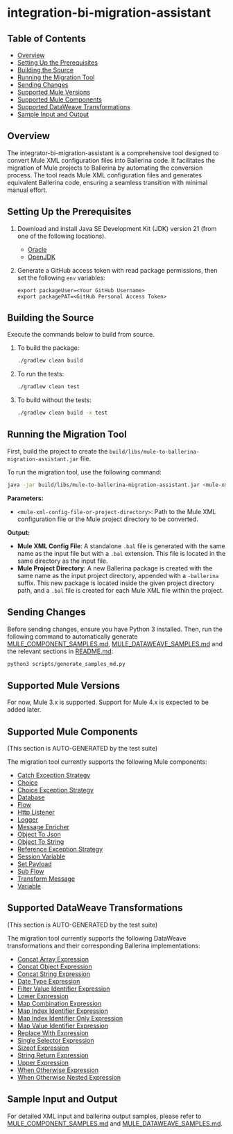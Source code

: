 # integration-bi-migration-assistant

## Table of Contents
- [Overview](#overview)
- [Setting Up the Prerequisites](#setting-up-the-prerequisites)
- [Building the Source](#building-the-source)
- [Running the Migration Tool](#running-the-migration-tool)
- [Sending Changes](#sending-changes)
- [Supported Mule Versions](#supported-mule-versions)
- [Supported Mule Components](#supported-mule-components)
- [Supported DataWeave Transformations](#supported-dataweave-transformations)
- [Sample Input and Output](#sample-input-and-output)

## Overview
The integrator-bi-migration-assistant is a comprehensive tool designed to convert Mule XML configuration files into Ballerina code. It facilitates the migration of Mule projects to Ballerina by automating the conversion process. The tool reads Mule XML configuration files and generates equivalent Ballerina code, ensuring a seamless transition with minimal manual effort.

## Setting Up the Prerequisites

1. Download and install Java SE Development Kit (JDK) version 21 (from one of the following locations).
   * [Oracle](https://www.oracle.com/java/technologies/downloads/)
   * [OpenJDK](http://openjdk.java.net/install/index.html)

2. Generate a GitHub access token with read package permissions, then set the following `env` variables:

    ```shell
   export packageUser=<Your GitHub Username>
   export packagePAT=<GitHub Personal Access Token>
   ```

## Building the Source

Execute the commands below to build from source.

1. To build the package:

   ```bash
   ./gradlew clean build
   ```

2. To run the tests:

   ```bash
   ./gradlew clean test
   ```

3. To build without the tests:

   ```bash
   ./gradlew clean build -x test
   ```

## Running the Migration Tool

First, build the project to create the `build/libs/mule-to-ballerina-migration-assistant.jar` file.

To run the migration tool, use the following command:

```sh
java -jar build/libs/mule-to-ballerina-migration-assistant.jar <mule-xml-config-file-or-project-directory>
```

**Parameters:**
- `<mule-xml-config-file-or-project-directory>`: Path to the Mule XML configuration file or the Mule project directory to be converted.

**Output:**
- **Mule XML Config File**: A standalone `.bal` file is generated with the same name as the input file but with a `.bal` extension. This file is located in the same directory as the input file.
- **Mule Project Directory**: A new Ballerina package is created with the same name as the input project directory, appended with a `-ballerina` suffix. This new package is located inside the given project directory path, and a `.bal` file is created for each Mule XML file within the project.

## Sending Changes
Before sending changes, ensure you have Python 3 installed.
Then, run the following command to automatically generate [MULE_COMPONENT_SAMPLES.md](samples/MULE_COMPONENT_SAMPLES.md), [MULE_DATAWEAVE_SAMPLES.md](samples/MULE_DATAWEAVE_SAMPLES.md) and the relevant sections in [README.md](README.md):

```sh
python3 scripts/generate_samples_md.py
```

## Supported Mule Versions
For now, Mule 3.x is supported. Support for Mule 4.x is expected to be added later.

## Supported Mule Components
(This section is AUTO-GENERATED by the test suite)

The migration tool currently supports the following Mule components:

- [Catch Exception Strategy](samples/MULE_COMPONENT_SAMPLES.md#catch-exception-strategy)
- [Choice](samples/MULE_COMPONENT_SAMPLES.md#choice)
- [Choice Exception Strategy](SAMPLES.md#choice-exception-strategy)
- [Database](samples/MULE_COMPONENT_SAMPLES.md#database)
- [Flow](samples/MULE_COMPONENT_SAMPLES.md#flow)
- [Http Listener](samples/MULE_COMPONENT_SAMPLES.md#http-listener)
- [Logger](samples/MULE_COMPONENT_SAMPLES.md#logger)
- [Message Enricher](samples/MULE_COMPONENT_SAMPLES.md#message-enricher)
- [Object To Json](samples/MULE_COMPONENT_SAMPLES.md#object-to-json)
- [Object To String](samples/MULE_COMPONENT_SAMPLES.md#object-to-string)
- [Reference Exception Strategy](SAMPLES.md#reference-exception-strategy)
- [Session Variable](samples/MULE_COMPONENT_SAMPLES.md#session-variable)
- [Set Payload](samples/MULE_COMPONENT_SAMPLES.md#set-payload)
- [Sub Flow](samples/MULE_COMPONENT_SAMPLES.md#sub-flow)
- [Transform Message](samples/MULE_COMPONENT_SAMPLES.md#transform-message)
- [Variable](samples/MULE_COMPONENT_SAMPLES.md#variable)

## Supported DataWeave Transformations
(This section is AUTO-GENERATED by the test suite)

The migration tool currently supports the following DataWeave transformations and their corresponding Ballerina implementations:

- [Concat Array Expression](samples/MULE_DATAWEAVE_SAMPLES.md#concat-array-expression)
- [Concat Object Expression](samples/MULE_DATAWEAVE_SAMPLES.md#concat-object-expression)
- [Concat String Expression](samples/MULE_DATAWEAVE_SAMPLES.md#concat-string-expression)
- [Date Type Expression](samples/MULE_DATAWEAVE_SAMPLES.md#date-type-expression)
- [Filter Value Identifier Expression](samples/MULE_DATAWEAVE_SAMPLES.md#filter-value-identifier-expression)
- [Lower Expression](samples/MULE_DATAWEAVE_SAMPLES.md#lower-expression)
- [Map Combination Expression](samples/MULE_DATAWEAVE_SAMPLES.md#map-combination-expression)
- [Map Index Identifier Expression](samples/MULE_DATAWEAVE_SAMPLES.md#map-index-identifier-expression)
- [Map Index Identifier Only Expression](samples/MULE_DATAWEAVE_SAMPLES.md#map-index-identifier-only-expression)
- [Map Value Identifier Expression](samples/MULE_DATAWEAVE_SAMPLES.md#map-value-identifier-expression)
- [Replace With Expression](samples/MULE_DATAWEAVE_SAMPLES.md#replace-with-expression)
- [Single Selector Expression](samples/MULE_DATAWEAVE_SAMPLES.md#single-selector-expression)
- [Sizeof Expression](samples/MULE_DATAWEAVE_SAMPLES.md#sizeof-expression)
- [String Return Expression](samples/MULE_DATAWEAVE_SAMPLES.md#string-return-expression)
- [Upper Expression](samples/MULE_DATAWEAVE_SAMPLES.md#upper-expression)
- [When Otherwise Expression](samples/MULE_DATAWEAVE_SAMPLES.md#when-otherwise-expression)
- [When Otherwise Nested Expression](samples/MULE_DATAWEAVE_SAMPLES.md#when-otherwise-nested-expression)

## Sample Input and Output

For detailed XML input and ballerina output samples, please refer to [MULE_COMPONENT_SAMPLES.md](samples/MULE_COMPONENT_SAMPLES.md) and [MULE_DATAWEAVE_SAMPLES.md](samples/MULE_DATAWEAVE_SAMPLES.md).

